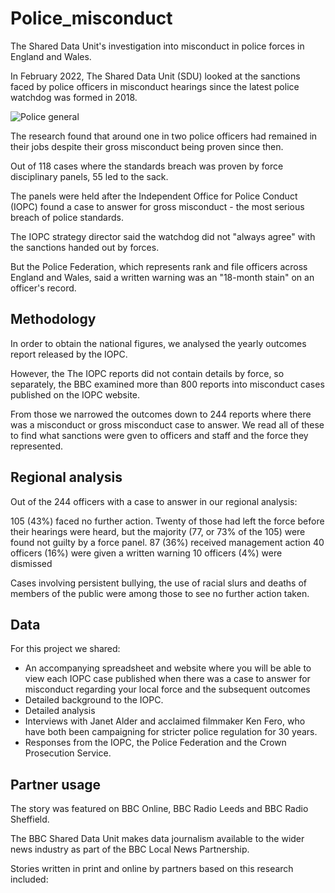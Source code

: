 # Police_misconduct
The Shared Data Unit's investigation into misconduct in police forces in England and Wales.

In February 2022, The Shared Data Unit (SDU) looked at the sanctions faced by police officers in misconduct hearings since the latest police watchdog was formed in 2018.

![Police general](https://user-images.githubusercontent.com/61186777/154043002-c544652b-9851-489b-917c-75d1131e1dec.jpg)

The research found that around one in two police officers had remained in their jobs despite their gross misconduct being proven since then. 

Out of 118 cases where the standards breach was proven by force disciplinary panels, 55 led to the sack.  

The panels were held after the Independent Office for Police Conduct (IOPC) found a case to answer for gross misconduct - the most serious breach of police standards.

The IOPC strategy director said the watchdog did not "always agree" with the sanctions handed out by forces.

But the Police Federation, which represents rank and file officers across England and Wales, said a written warning was an "18-month stain" on an officer's record. 


## Methodology

In order to obtain the national figures, we analysed the yearly outcomes report released by the IOPC.

However, the The IOPC reports did not contain details by force, so separately, the BBC examined more than 800 reports into misconduct cases published on the IOPC website. 

From those we narrowed the outcomes down to 244 reports where there was a misconduct or gross misconduct case to answer. We read all of these to find what sanctions were gven to officers and staff and the force they represented.   


## Regional analysis

Out of the 244 officers with a case to answer in our regional analysis:

105 (43%) faced no further action.  Twenty of those had left the force before their hearings were heard, but the majority (77, or 73% of the 105) were found not guilty by a force panel.
87 (36%) received management action
40 officers (16%) were given a written warning
10 officers (4%) were dismissed

Cases involving persistent bullying, the use of racial slurs and deaths of members of the public were among those to see no further action taken.

## Data

For this project we shared: 
- An accompanying spreadsheet and website where you will be able to view each IOPC case published when there was a case to answer for misconduct regarding your local force and the subsequent outcomes
- Detailed background to the IOPC.
- Detailed analysis
- Interviews with Janet Alder and acclaimed filmmaker Ken Fero, who have both been campaigning for stricter police regulation for 30 years.
- Responses from the IOPC, the Police Federation and the Crown Prosecution Service. 




## Partner usage

The story was featured on BBC Online, BBC Radio Leeds and BBC Radio Sheffield.

The BBC Shared Data Unit makes data journalism available to the wider news industry as part of the BBC Local News Partnership.

Stories written in print and online by partners based on this research included:

